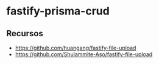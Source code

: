 # fastify-prisma-crud
## Recursos
* https://github.com/huangang/fastify-file-upload
* https://github.com/Shulammite-Aso/fastify-file-upload
